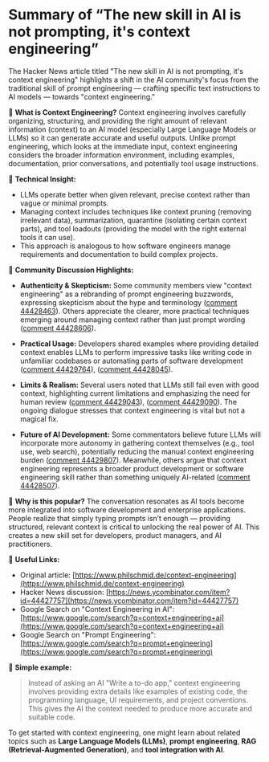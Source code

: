 # Summary of “The new skill in AI is not prompting, it's context engineering”

The Hacker News article titled "The new skill in AI is not prompting, it's context engineering" highlights a shift in the AI community's focus from the traditional skill of prompt engineering — crafting specific text instructions to AI models — towards "context engineering." 

🧠 **What is Context Engineering?** Context engineering involves carefully organizing, structuring, and providing the right amount of relevant information (context) to an AI model (especially Large Language Models or LLMs) so it can generate accurate and useful outputs. Unlike prompt engineering, which looks at the immediate input, context engineering considers the broader information environment, including examples, documentation, prior conversations, and potentially tool usage instructions.

🔧 **Technical Insight:**
- LLMs operate better when given relevant, precise context rather than vague or minimal prompts.
- Managing context includes techniques like context pruning (removing irrelevant data), summarization, quarantine (isolating certain context parts), and tool loadouts (providing the model with the right external tools it can use).
- This approach is analogous to how software engineers manage requirements and documentation to build complex projects.

💬 **Community Discussion Highlights:**

- **Authenticity & Skepticism:** Some community members view "context engineering" as a rebranding of prompt engineering buzzwords, expressing skepticism about the hype and terminology ([comment 44428463](https://news.ycombinator.com/item?id=44428463)). Others appreciate the clearer, more practical techniques emerging around managing context rather than just prompt wording ([comment 44428606](https://news.ycombinator.com/item?id=44428606)).

- **Practical Usage:** Developers shared examples where providing detailed context enables LLMs to perform impressive tasks like writing code in unfamiliar codebases or automating parts of software development ([comment 44429764](https://news.ycombinator.com/item?id=44429764)), ([comment 44428045](https://news.ycombinator.com/item?id=44428045)).

- **Limits & Realism:** Several users noted that LLMs still fail even with good context, highlighting current limitations and emphasizing the need for human review ([comment 44429043](https://news.ycombinator.com/item?id=44429043)), ([comment 44429090](https://news.ycombinator.com/item?id=44429090)). The ongoing dialogue stresses that context engineering is vital but not a magical fix.

- **Future of AI Development:** Some commentators believe future LLMs will incorporate more autonomy in gathering context themselves (e.g., tool use, web search), potentially reducing the manual context engineering burden ([comment 44429807](https://news.ycombinator.com/item?id=44429807)). Meanwhile, others argue that context engineering represents a broader product development or software engineering skill rather than something uniquely AI-related ([comment 44428507](https://news.ycombinator.com/item?id=44428507)).

🌟 **Why is this popular?** The conversation resonates as AI tools become more integrated into software development and enterprise applications. People realize that simply typing prompts isn’t enough — providing structured, relevant context is critical to unlocking the real power of AI. This creates a new skill set for developers, product managers, and AI practitioners.

🔗 **Useful Links:**
- Original article: [https://www.philschmid.de/context-engineering](https://www.philschmid.de/context-engineering)
- Hacker News discussion: [https://news.ycombinator.com/item?id=44427757](https://news.ycombinator.com/item?id=44427757)
- Google Search on "Context Engineering in AI": [https://www.google.com/search?q=context+engineering+ai](https://www.google.com/search?q=context+engineering+ai)
- Google Search on "Prompt Engineering": [https://www.google.com/search?q=prompt+engineering](https://www.google.com/search?q=prompt+engineering)

📝 **Simple example:**
> Instead of asking an AI "Write a to-do app," context engineering involves providing extra details like examples of existing code, the programming language, UI requirements, and project conventions. This gives the AI the context needed to produce more accurate and suitable code.

To get started with context engineering, one might learn about related topics such as **Large Language Models (LLMs)**, **prompt engineering**, **RAG (Retrieval-Augmented Generation)**, and **tool integration with AI**.